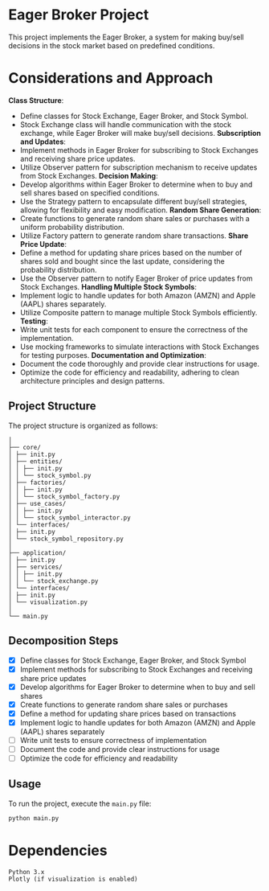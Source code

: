 # Eager Broker Project

This project implements the Eager Broker, a system for making buy/sell decisions in the stock market based on predefined conditions.

# Considerations and Approach

**Class Structure**:
- Define classes for Stock Exchange, Eager Broker, and Stock Symbol.
- Stock Exchange class will handle communication with the stock exchange, while Eager Broker will make buy/sell decisions.
**Subscription and Updates**:
- Implement methods in Eager Broker for subscribing to Stock Exchanges and receiving share price updates.
- Utilize Observer pattern for subscription mechanism to receive updates from Stock Exchanges.
**Decision Making**:
- Develop algorithms within Eager Broker to determine when to buy and sell shares based on specified conditions.
- Use the Strategy pattern to encapsulate different buy/sell strategies, allowing for flexibility and easy modification.
**Random Share Generation**:
- Create functions to generate random share sales or purchases with a uniform probability distribution.
- Utilize Factory pattern to generate random share transactions.
**Share Price Update**:
- Define a method for updating share prices based on the number of shares sold and bought since the last update, considering the probability distribution.
- Use the Observer pattern to notify Eager Broker of price updates from Stock Exchanges.
**Handling Multiple Stock Symbols**:
- Implement logic to handle updates for both Amazon (AMZN) and Apple (AAPL) shares separately.
- Utilize Composite pattern to manage multiple Stock Symbols efficiently.
**Testing**:
- Write unit tests for each component to ensure the correctness of the implementation.
- Use mocking frameworks to simulate interactions with Stock Exchanges for testing purposes.
**Documentation and Optimization**:
- Document the code thoroughly and provide clear instructions for usage.
- Optimize the code for efficiency and readability, adhering to clean architecture principles and design patterns.

## Project Structure

The project structure is organized as follows:
```
│
├── core/
│ ├── init.py
│ ├── entities/
│ │ ├── init.py
│ │ └── stock_symbol.py
│ ├── factories/
│ │ ├── init.py
│ │ └── stock_symbol_factory.py
│ ├── use_cases/
│ │ ├── init.py
│ │ └── stock_symbol_interactor.py
│ └── interfaces/
│ ├── init.py
│ └── stock_symbol_repository.py
│
├── application/
│ ├── init.py
│ ├── services/
│ │ ├── init.py
│ │ └── stock_exchange.py
│ └── interfaces/
│ ├── init.py
│ └── visualization.py
│
└── main.py
```

## Decomposition Steps

- [x] Define classes for Stock Exchange, Eager Broker, and Stock Symbol
- [x] Implement methods for subscribing to Stock Exchanges and receiving share price updates
- [x] Develop algorithms for Eager Broker to determine when to buy and sell shares
- [x] Create functions to generate random share sales or purchases
- [x] Define a method for updating share prices based on transactions
- [x] Implement logic to handle updates for both Amazon (AMZN) and Apple (AAPL) shares separately
- [ ] Write unit tests to ensure correctness of implementation
- [ ] Document the code and provide clear instructions for usage
- [ ] Optimize the code for efficiency and readability

## Usage

To run the project, execute the `main.py` file:

```bash
python main.py
```

# Dependencies

```
Python 3.x
Plotly (if visualization is enabled)
```
